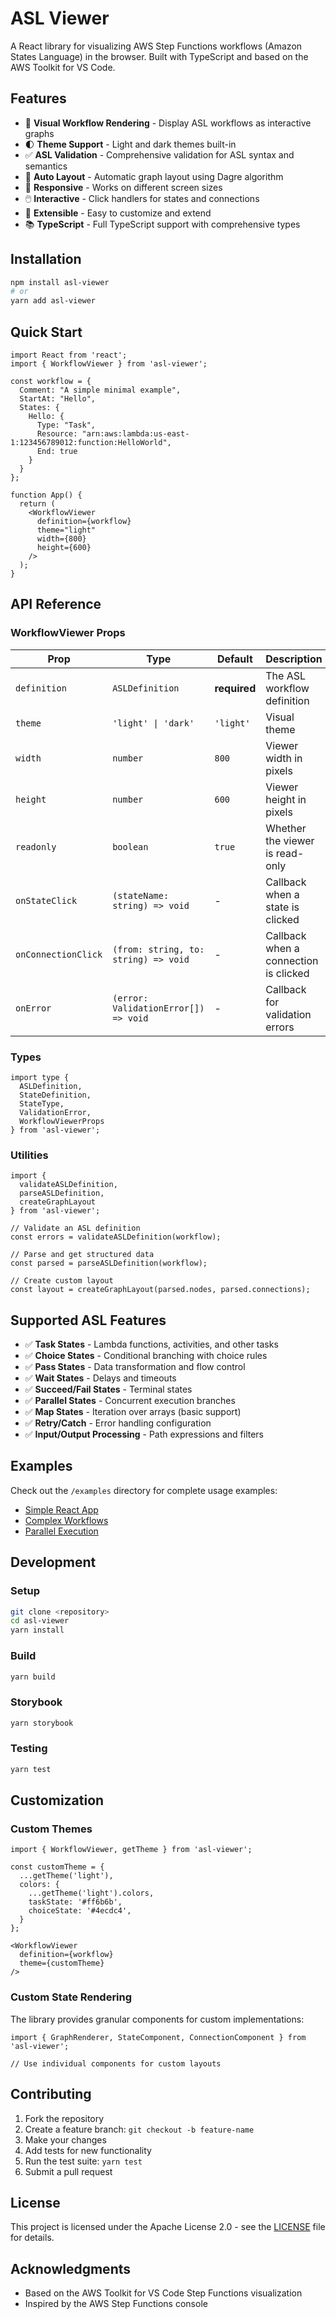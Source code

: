# ASL Viewer

A React library for visualizing AWS Step Functions workflows (Amazon States Language) in the browser. Built with TypeScript and based on the AWS Toolkit for VS Code.

## Features

- 🎨 **Visual Workflow Rendering** - Display ASL workflows as interactive graphs
- 🌓 **Theme Support** - Light and dark themes built-in
- ✅ **ASL Validation** - Comprehensive validation for ASL syntax and semantics
- 🔄 **Auto Layout** - Automatic graph layout using Dagre algorithm
- 📱 **Responsive** - Works on different screen sizes
- 🖱️ **Interactive** - Click handlers for states and connections
- 🔧 **Extensible** - Easy to customize and extend
- 📚 **TypeScript** - Full TypeScript support with comprehensive types

## Installation

```bash
npm install asl-viewer
# or
yarn add asl-viewer
```

## Quick Start

```tsx
import React from 'react';
import { WorkflowViewer } from 'asl-viewer';

const workflow = {
  Comment: "A simple minimal example",
  StartAt: "Hello",
  States: {
    Hello: {
      Type: "Task",
      Resource: "arn:aws:lambda:us-east-1:123456789012:function:HelloWorld",
      End: true
    }
  }
};

function App() {
  return (
    <WorkflowViewer
      definition={workflow}
      theme="light"
      width={800}
      height={600}
    />
  );
}
```

## API Reference

### WorkflowViewer Props

| Prop | Type | Default | Description |
|------|------|---------|-------------|
| `definition` | `ASLDefinition` | **required** | The ASL workflow definition |
| `theme` | `'light' \| 'dark'` | `'light'` | Visual theme |
| `width` | `number` | `800` | Viewer width in pixels |
| `height` | `number` | `600` | Viewer height in pixels |
| `readonly` | `boolean` | `true` | Whether the viewer is read-only |
| `onStateClick` | `(stateName: string) => void` | - | Callback when a state is clicked |
| `onConnectionClick` | `(from: string, to: string) => void` | - | Callback when a connection is clicked |
| `onError` | `(error: ValidationError[]) => void` | - | Callback for validation errors |

### Types

```tsx
import type {
  ASLDefinition,
  StateDefinition,
  StateType,
  ValidationError,
  WorkflowViewerProps
} from 'asl-viewer';
```

### Utilities

```tsx
import {
  validateASLDefinition,
  parseASLDefinition,
  createGraphLayout
} from 'asl-viewer';

// Validate an ASL definition
const errors = validateASLDefinition(workflow);

// Parse and get structured data
const parsed = parseASLDefinition(workflow);

// Create custom layout
const layout = createGraphLayout(parsed.nodes, parsed.connections);
```

## Supported ASL Features

- ✅ **Task States** - Lambda functions, activities, and other tasks
- ✅ **Choice States** - Conditional branching with choice rules
- ✅ **Pass States** - Data transformation and flow control
- ✅ **Wait States** - Delays and timeouts
- ✅ **Succeed/Fail States** - Terminal states
- ✅ **Parallel States** - Concurrent execution branches
- ✅ **Map States** - Iteration over arrays (basic support)
- ✅ **Retry/Catch** - Error handling configuration
- ✅ **Input/Output Processing** - Path expressions and filters

## Examples

Check out the `/examples` directory for complete usage examples:

- [Simple React App](./examples/react-app-example.tsx)
- [Complex Workflows](./examples/complex-workflow.json)
- [Parallel Execution](./examples/parallel-workflow.json)

## Development

### Setup

```bash
git clone <repository>
cd asl-viewer
yarn install
```

### Build

```bash
yarn build
```

### Storybook

```bash
yarn storybook
```

### Testing

```bash
yarn test
```

## Customization

### Custom Themes

```tsx
import { WorkflowViewer, getTheme } from 'asl-viewer';

const customTheme = {
  ...getTheme('light'),
  colors: {
    ...getTheme('light').colors,
    taskState: '#ff6b6b',
    choiceState: '#4ecdc4',
  }
};

<WorkflowViewer
  definition={workflow}
  theme={customTheme}
/>
```

### Custom State Rendering

The library provides granular components for custom implementations:

```tsx
import { GraphRenderer, StateComponent, ConnectionComponent } from 'asl-viewer';

// Use individual components for custom layouts
```

## Contributing

1. Fork the repository
2. Create a feature branch: `git checkout -b feature-name`
3. Make your changes
4. Add tests for new functionality
5. Run the test suite: `yarn test`
6. Submit a pull request

## License

This project is licensed under the Apache License 2.0 - see the [LICENSE](LICENSE) file for details.

## Acknowledgments

- Based on the AWS Toolkit for VS Code Step Functions visualization
- Inspired by the AWS Step Functions console
